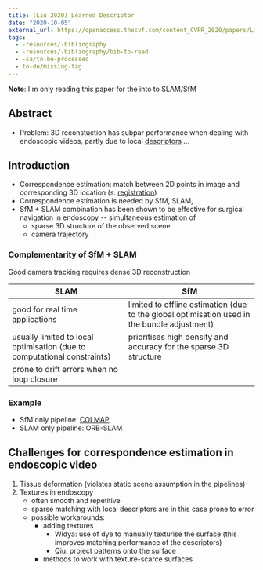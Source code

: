 ```yaml
---
title: (Liu 2020) Learned Descriptor
date: "2020-10-05"
external_url: https://openaccess.thecvf.com/content_CVPR_2020/papers/Liu_Extremely_Dense_Point_Correspondences_Using_a_Learned_Feature_Descriptor_CVPR_2020_paper.pdf
tags:
  - -resources/-bibliography
  - -resources/-bibliography/bib-to-read
  - -sa/to-be-processed
  - to-do/missing-tag
---
```


**Note**: I'm only reading this paper for the into to SLAM/SfM

## Abstract
* Problem: 3D reconstuction has subpar performance when dealing with endoscopic videos, partly due to local [descriptors](studienarbeit/descriptors-in-feature-detection-extraction.md) ...


## Introduction
* Correspondence estimation: match between 2D points in image and corresponding 3D location (s. [registration](studienarbeit/registration.md))
* Correspondence estimation is needed by SfM, SLAM, ...
* SfM + SLAM combination has been shown to be effective for surgical navigation in endoscopy -- simultaneous estimation of
	* sparse 3D structure of the observed scene
	* camera trajectory


### Complementarity of SfM + SLAM
Good camera tracking requires dense 3D reconstruction

SLAM | SfM
--- | ---
good for real time applications | limited to offline estimation (due to the global optimisation used in the bundle adjustment)
usually limited to local optimisation (due to computational constraints) | prioritises high density and accuracy for the sparse 3D structure
prone to drift errors when no loop closure |


### Example
* SfM only pipeline: [COLMAP](studienarbeit/sfm.md)
* SLAM only pipeline: ORB-SLAM


## Challenges for correspondence estimation in endoscopic video
1. Tissue deformation (violates static scene assumption in the pipelines)
2. Textures in endoscopy
	*  often smooth and repetitive
	*  sparse matching with local descriptors are in this case prone to error
	*  possible workarounds:
		*  adding textures
			*  Widya: use of dye to manually texturise the surface (this improves matching performance of the descriptors)
			*  Qiu: project patterns onto the surface
		*  methods to work with texture-scarce surfaces